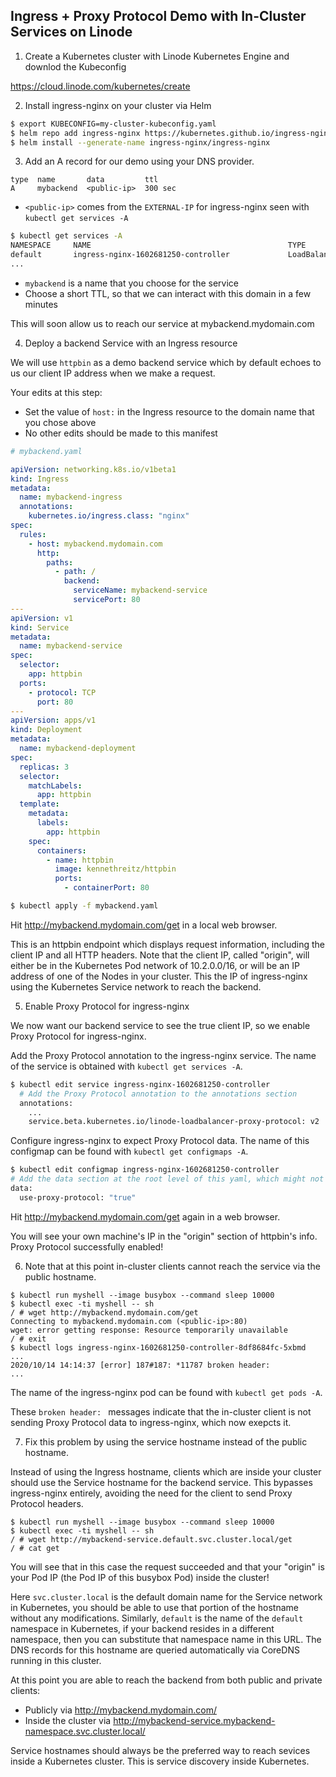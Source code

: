 ## Ingress + Proxy Protocol Demo with In-Cluster Services on Linode

1. Create a Kubernetes cluster with Linode Kubernetes Engine and downlod the Kubeconfig

https://cloud.linode.com/kubernetes/create

2. Install ingress-nginx on your cluster via Helm

```bash
$ export KUBECONFIG=my-cluster-kubeconfig.yaml
$ helm repo add ingress-nginx https://kubernetes.github.io/ingress-nginx
$ helm install --generate-name ingress-nginx/ingress-nginx
```

3. Add an A record for our demo using your DNS provider.

```text
type  name       data         ttl
A     mybackend  <public-ip>  300 sec
```

* `<public-ip>` comes from the `EXTERNAL-IP` for ingress-nginx seen with `kubectl get services -A`

```bash
$ kubectl get services -A
NAMESPACE     NAME                                            TYPE           CLUSTER-IP       EXTERNAL-IP    PORT(S)                      AGE
default       ingress-nginx-1602681250-controller             LoadBalancer   10.128.15.49     <public-ip>   80:30003/TCP,443:30843/TCP   11m
...
```

* `mybackend` is a name that you choose for the service
* Choose a short TTL, so that we can interact with this domain in a few minutes


This will soon allow us to reach our service at mybackend.mydomain.com

4. Deploy a backend Service with an Ingress resource

We will use `httpbin` as a demo backend service which by default echoes to us our client IP address when we make a request.

Your edits at this step:

* Set the value of `host:` in the Ingress resource to the domain name that you chose above
* No other edits should be made to this manifest

```yaml
# mybackend.yaml

apiVersion: networking.k8s.io/v1beta1
kind: Ingress
metadata:
  name: mybackend-ingress
  annotations:
    kubernetes.io/ingress.class: "nginx"
spec:
  rules:
    - host: mybackend.mydomain.com
      http:
        paths:
          - path: /
            backend:
              serviceName: mybackend-service
              servicePort: 80
---
apiVersion: v1
kind: Service
metadata:
  name: mybackend-service
spec:
  selector:
    app: httpbin
  ports:
    - protocol: TCP
      port: 80
---
apiVersion: apps/v1
kind: Deployment
metadata:
  name: mybackend-deployment
spec:
  replicas: 3
  selector:
    matchLabels:
      app: httpbin
  template:
    metadata:
      labels:
        app: httpbin
    spec:
      containers:
        - name: httpbin
          image: kennethreitz/httpbin
          ports:
            - containerPort: 80
```

``` bash
$ kubectl apply -f mybackend.yaml
```

Hit http://mybackend.mydomain.com/get in a local web browser.

This is an httpbin endpoint which displays request information, including the client IP and all HTTP headers. Note that the client IP, called "origin", will either be in the Kubernetes Pod network of 10.2.0.0/16, or will be an IP address of one of the Nodes in your cluster. This the IP of ingress-nginx using the Kubernetes Service network to reach the backend.

5. Enable Proxy Protocol for ingress-nginx

We now want our backend service to see the true client IP, so we enable Proxy Protocol for ingress-nginx.

Add the Proxy Protocol annotation to the ingress-nginx service. The name of the service is obtained with `kubectl get services -A`.

```bash
$ kubectl edit service ingress-nginx-1602681250-controller
  # Add the Proxy Protocol annotation to the annotations section
  annotations:
    ...
    service.beta.kubernetes.io/linode-loadbalancer-proxy-protocol: v2
```

Configure ingress-nginx to expect Proxy Protocol data. The name of this configmap can be found with `kubectl get configmaps -A`.

```bash
$ kubectl edit configmap ingress-nginx-1602681250-controller
# Add the data section at the root level of this yaml, which might not yet exist
data:
  use-proxy-protocol: "true"
```

Hit http://mybackend.mydomain.com/get again in a web browser.

You will see your own machine's IP in the "origin" section of httpbin's info. Proxy Protocol successfully enabled!

6. Note that at this point in-cluster clients cannot reach the service via the public hostname.

```
$ kubectl run myshell --image busybox --command sleep 10000
$ kubectl exec -ti myshell -- sh
/ # wget http://mybackend.mydomain.com/get
Connecting to mybackend.mydomain.com (<public-ip>:80)
wget: error getting response: Resource temporarily unavailable
/ # exit
$ kubectl logs ingress-nginx-1602681250-controller-8df8684fc-5xbmd
...
2020/10/14 14:14:37 [error] 187#187: *11787 broken header:
...
```

The name of the ingress-nginx pod can be found with `kubectl get pods -A`.

These `broken header: ` messages indicate that the in-cluster client is not sending Proxy Protocol data to ingress-nginx, which now exepcts it.

7. Fix this problem by using the service hostname instead of the public hostname.

Instead of using the Ingress hostname, clients which are inside your cluster should use the Service hostname for the backend service. This bypasses ingress-nginx entirely, avoiding the need for the client to send Proxy Protocol headers.

```
$ kubectl run myshell --image busybox --command sleep 10000
$ kubectl exec -ti myshell -- sh
/ # wget http://mybackend-service.default.svc.cluster.local/get
/ # cat get
```

You will see that in this case the request succeeded and that your "origin" is your Pod IP (the Pod IP of this busybox Pod) inside the cluster!

Here `svc.cluster.local` is the default domain name for the Service network in Kubernetes, you should be able to use that portion of the hostname without any modifications. Similarly, `default` is the name of the `default` namespace in Kubernetes, if your backend resides in a different namespace, then you can substitute that namespace name in this URL. The DNS records for this hostname are queried automatically via CoreDNS running in this cluster.

At this point you are able to reach the backend from both public and private clients:

* Publicly via http://mybackend.mydomain.com/
* Inside the cluster via http://mybackend-service.mybackend-namespace.svc.cluster.local/

Service hostnames should always be the preferred way to reach sevices inside a Kubernetes cluster. This is service discovery inside Kubernetes.
